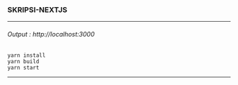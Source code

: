 ### SKRIPSI-NEXTJS
---
###### Output : http://localhost:3000
```
yarn install
yarn build
yarn start
```
---